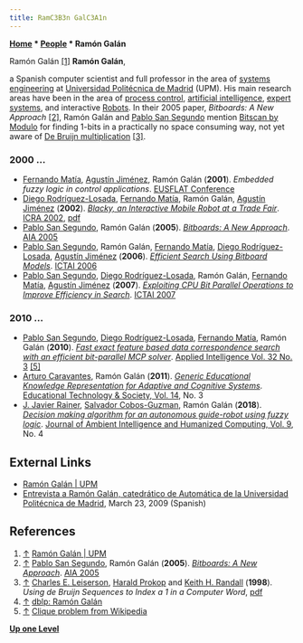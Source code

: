 ```yaml
---
title: RamC3B3n GalC3A1n
---
```

**[Home](Home "Home") \* [People](People "People") \* Ramón Galán**



 [](File:Ramon_Galan.jpg) Ramón Galán <a id="cite-note-1" href="#cite-ref-1">[1]</a> 
**Ramón Galán**,  

a Spanish computer scientist and full professor in the area of [systems engineering](https://en.wikipedia.org/wiki/Systems_engineering) at [Universidad Politécnica de Madrid](Technical_University_of_Madrid "Technical University of Madrid") (UPM). 
His main research areas have been in the area of [process control](https://en.wikipedia.org/wiki/Process_control), [artificial intelligence](Artificial_Intelligence "Artificial Intelligence"), [expert systems](https://en.wikipedia.org/wiki/Expert_system), and interactive [Robots](Robots "Robots"). 
In their 2005 paper, *Bitboards: A New Approach* <a id="cite-note-2" href="#cite-ref-2">[2]</a>, Ramón Galán and [Pablo San Segundo](Pablo_San_Segundo "Pablo San Segundo") mention [Bitscan by Modulo](BitScan#BitscanByModulo "BitScan") for finding 1-bits in a practically no space consuming way, not yet aware of [De Bruijn multiplication](BitScan#DeBruijnMultiplation "BitScan") <a id="cite-note-3" href="#cite-ref-3">[3]</a>. 



### 2000 ...


* [Fernando Matía](Fernando_Mat%C3%ADa "Fernando Matía"), [Agustín Jiménez](Agust%C3%ADn_Jim%C3%A9nez "Agustín Jiménez"), Ramón Galán (**2001**). *Embedded fuzzy logic in control applications*. [EUSFLAT Conference](https://dblp.uni-trier.de/db/conf/eusflat/eusflat2001.html)
* [Diego Rodríguez-Losada](Diego_Rodr%C3%ADguez-Losada "Diego Rodríguez-Losada"), [Fernando Matía](Fernando_Mat%C3%ADa "Fernando Matía"), Ramón Galán, [Agustín Jiménez](Agust%C3%ADn_Jim%C3%A9nez "Agustín Jiménez") (**2002**). *[Blacky, an Interactive Mobile Robot at a Trade Fair](https://ieeexplore.ieee.org/document/1014341)*. [ICRA 2002](https://dblp.uni-trier.de/db/conf/icra/icra2002.html), [pdf](https://www.ics.forth.gr/webfair/papers/icra2002.pdf)
* [Pablo San Segundo](Pablo_San_Segundo "Pablo San Segundo"), Ramón Galán (**2005**). *[Bitboards: A New Approach](http://www.actapress.com/Abstract.aspx?paperId=18953)*. [AIA 2005](https://dblp.uni-trier.de/db/conf/aia/aia2005.html)
* [Pablo San Segundo](Pablo_San_Segundo "Pablo San Segundo"), Ramón Galán, [Fernando Matía](Fernando_Mat%C3%ADa "Fernando Matía"), [Diego Rodríguez-Losada](Diego_Rodr%C3%ADguez-Losada "Diego Rodríguez-Losada"), [Agustín Jiménez](Agust%C3%ADn_Jim%C3%A9nez "Agustín Jiménez") (**2006**). *[Efficient Search Using Bitboard Models](https://ieeexplore.ieee.org/document/4031890)*. [ICTAI 2006](https://dblp.uni-trier.de/db/conf/ictai/ictai2006.html)
* [Pablo San Segundo](Pablo_San_Segundo "Pablo San Segundo"), [Diego Rodríguez-Losada](Diego_Rodr%C3%ADguez-Losada "Diego Rodríguez-Losada"), Ramón Galán, [Fernando Matía](Fernando_Mat%C3%ADa "Fernando Matía"), [Agustín Jiménez](Agust%C3%ADn_Jim%C3%A9nez "Agustín Jiménez") (**2007**). *[Exploiting CPU Bit Parallel Operations to Improve Efficiency in Search](https://ieeexplore.ieee.org/document/4410262)*. [ICTAI 2007](https://dblp.uni-trier.de/db/conf/ictai/ictai2007-1.html)


### 2010 ...


* [Pablo San Segundo](Pablo_San_Segundo "Pablo San Segundo"), [Diego Rodríguez-Losada](Diego_Rodr%C3%ADguez-Losada "Diego Rodríguez-Losada"), [Fernando Matía](Fernando_Mat%C3%ADa "Fernando Matía"), Ramón Galán (**2010**). *[Fast exact feature based data correspondence search with an efficient bit-parallel MCP solver](https://dl.acm.org/citation.cfm?id=1824946&dl)*. [Applied Intelligence Vol. 32 No. 3](https://dblp.uni-trier.de/db/journals/apin/apin32.html) <a id="cite-note-5" href="#cite-ref-5">[5]</a>
* [Arturo Caravantes](https://dblp.uni-trier.de/pers/hd/c/Caravantes:Arturo), Ramón Galán (**2011**). *[Generic Educational Knowledge Representation for Adaptive and Cognitive Systems](https://www.semanticscholar.org/paper/Generic-Educational-Knowledge-Representation-for-Caravantes-Gal%C3%A1n/84d98426214308ae9a9e3b7d02d7f11c824fddca)*. [Educational Technology & Society, Vol. 14](https://dblp.uni-trier.de/db/journals/ets/ets14.html), No. 3
* [J. Javier Rainer](https://dblp.uni-trier.de/pers/hd/r/Rainer:J=_Javier), [Salvador Cobos-Guzman](https://dblp.uni-trier.de/pers/hd/c/Cobos:Salvador), Ramón Galán (**2018**). *[Decision making algorithm for an autonomous guide-robot using fuzzy logic](https://link.springer.com/article/10.1007/s12652-017-0651-9)*. [Journal of Ambient Intelligence and Humanized Computing, Vol. 9](https://dblp.uni-trier.de/db/journals/jaihc/jaihc9.html), No. 4


## External Links


* [Ramón Galán | UPM](https://www.researchgate.net/profile/Ramon_Galan)
* [Entrevista a Ramón Galán, catedrático de Automática de la Universidad Politécnica de Madrid](http://www.interempresas.net/Componentes_Mecanicos/Articulos/29911-Entrevista-a-Ramon-Galan-catedratico-de-Automatica-de-Universidad-Politecnica-de-Madrid.html), March 23, 2009 (Spanish)


## References


1. <a id="cite-ref-1" href="#cite-note-1">↑</a> [Ramón Galán | UPM](https://www.researchgate.net/profile/Ramon_Galan)
2. <a id="cite-ref-2" href="#cite-note-2">↑</a> [Pablo San Segundo](Pablo_San_Segundo "Pablo San Segundo"), Ramón Galán (**2005**). *[Bitboards: A New Approach](http://www.actapress.com/Abstract.aspx?paperId=18953)*. [AIA 2005](http://www.informatik.uni-trier.de/~ley/db/conf/aia/aia2005.html#SegundoG05)
3. <a id="cite-ref-3" href="#cite-note-3">↑</a> [Charles E. Leiserson](Charles_Leiserson "Charles Leiserson"), [Harald Prokop](Harald_Prokop "Harald Prokop") and [Keith H. Randall](Keith_H._Randall "Keith H. Randall") (**1998**). *Using de Bruijn Sequences to Index a 1 in a Computer Word*, [pdf](http://supertech.csail.mit.edu/papers/debruijn.pdf)
4. <a id="cite-ref-4" href="#cite-note-4">↑</a> [dblp: Ramón Galán](https://dblp.uni-trier.de/pers/hd/g/Gal=aacute=n:Ram=oacute=n)
5. <a id="cite-ref-5" href="#cite-note-5">↑</a> [Clique problem from Wikipedia](https://en.wikipedia.org/wiki/Clique_problem)

**[Up one Level](People "People")**







 

